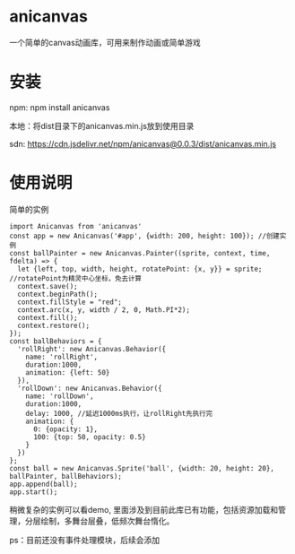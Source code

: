 # anicanvas
一个简单的canvas动画库，可用来制作动画或简单游戏

# 安装
npm: npm install anicanvas

本地：将dist目录下的anicanvas.min.js放到使用目录

sdn: https://cdn.jsdelivr.net/npm/anicanvas@0.0.3/dist/anicanvas.min.js

# 使用说明
简单的实例
```
import Anicanvas from 'anicanvas'
const app = new Anicanvas('#app', {width: 200, height: 100}); //创建实例
const ballPainter = new Anicanvas.Painter((sprite, context, time, fdelta) => {
  let {left, top, width, height, rotatePoint: {x, y}} = sprite; //rotatePoint为精灵中心坐标，免去计算
  context.save();
  context.beginPath();
  context.fillStyle = "red";
  context.arc(x, y, width / 2, 0, Math.PI*2);
  context.fill();
  context.restore();
});
const ballBehaviors = {
  'rollRight': new Anicanvas.Behavior({
    name: 'rollRight',
    duration:1000,
    animation: {left: 50}
  }),
  'rollDown': new Anicanvas.Behavior({
    name: 'rollDown',
    duration:1000,
    delay: 1000, //延迟1000ms执行，让rollRight先执行完
    animation: {
      0: {opacity: 1},
      100: {top: 50, opacity: 0.5}
    }
  })
};
const ball = new Anicanvas.Sprite('ball', {width: 20, height: 20}, ballPainter, ballBehaviors);
app.append(ball);
app.start();
```

稍微复杂的实例可以看demo, 里面涉及到目前此库已有功能，包括资源加载和管理，分层绘制，多舞台层叠，低频次舞台惰化。

ps：目前还没有事件处理模块，后续会添加